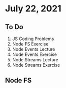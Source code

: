 # July 22, 2021

## To Do

1. JS Coding Problems
2. Node FS Exercise
3. Node Events Lecture
4. Node Events Exercise
5. Node Streams Lecture
6. Node Streams Exercise

## Node FS 